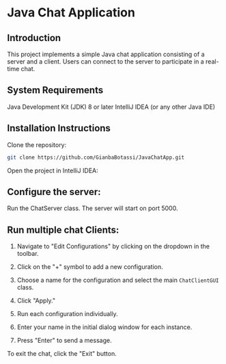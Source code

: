 # Java Chat Application
## Introduction
This project implements a simple Java chat application consisting of a server and a client. Users can connect to the server to participate in a real-time chat.

## System Requirements
Java Development Kit (JDK) 8 or later
IntelliJ IDEA (or any other Java IDE)

## Installation Instructions
Clone the repository:

```bash
git clone https://github.com/GianbaBotassi/JavaChatApp.git
```

Open the project in IntelliJ IDEA:

## Configure the server:

Run the ChatServer class. The server will start on port 5000.

## Run multiple chat Clients:

1. Navigate to "Edit Configurations" by clicking on the dropdown in the toolbar.

2. Click on the "+" symbol to add a new configuration.

3. Choose a name for the configuration and select the main `ChatClientGUI` class.

4. Click "Apply."

5. Run each configuration individually.

6. Enter your name in the initial dialog window for each instance.

7. Press "Enter" to send a message.

To exit the chat, click the "Exit" button.
